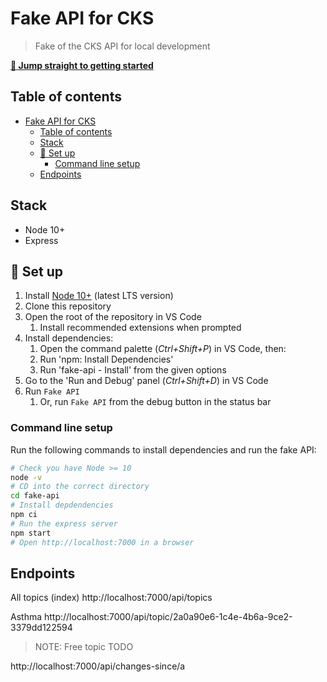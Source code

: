 # Fake API for CKS

> Fake of the CKS API for local development

[**:rocket: Jump straight to getting started**](#rocket-set-up)

## Table of contents

- [Fake API for CKS](#fake-api-for-cks)
	- [Table of contents](#table-of-contents)
	- [Stack](#stack)
	- [:rocket: Set up](#rocket-set-up)
		- [Command line setup](#command-line-setup)
	- [Endpoints](#endpoints)

## Stack

- Node 10+
- Express

## :rocket: Set up

1. Install [Node 10+](https://nodejs.org/en/download/) (latest LTS version)
2. Clone this repository
3. Open the root of the repository in VS Code
   1. Install recommended extensions when prompted
4. Install dependencies:
   1. Open the command palette (_Ctrl+Shift+P_) in VS Code, then:
   2. Run 'npm: Install Dependencies'
   3. Run 'fake-api - Install' from the given options
5. Go to the 'Run and Debug' panel (_Ctrl+Shift+D_) in VS Code
6. Run `Fake API`
   1. Or, run `Fake API` from the debug button in the status bar

### Command line setup

Run the following commands to install dependencies and run the fake API:

```sh
# Check you have Node >= 10
node -v
# CD into the correct directory
cd fake-api
# Install depdendencies
npm ci
# Run the express server
npm start
# Open http://localhost:7000 in a browser
```

## Endpoints

All topics (index)
http://localhost:7000/api/topics

Asthma
http://localhost:7000/api/topic/2a0a90e6-1c4e-4b6a-9ce2-3379dd122594

> NOTE: Free topic TODO

http://localhost:7000/api/changes-since/a
